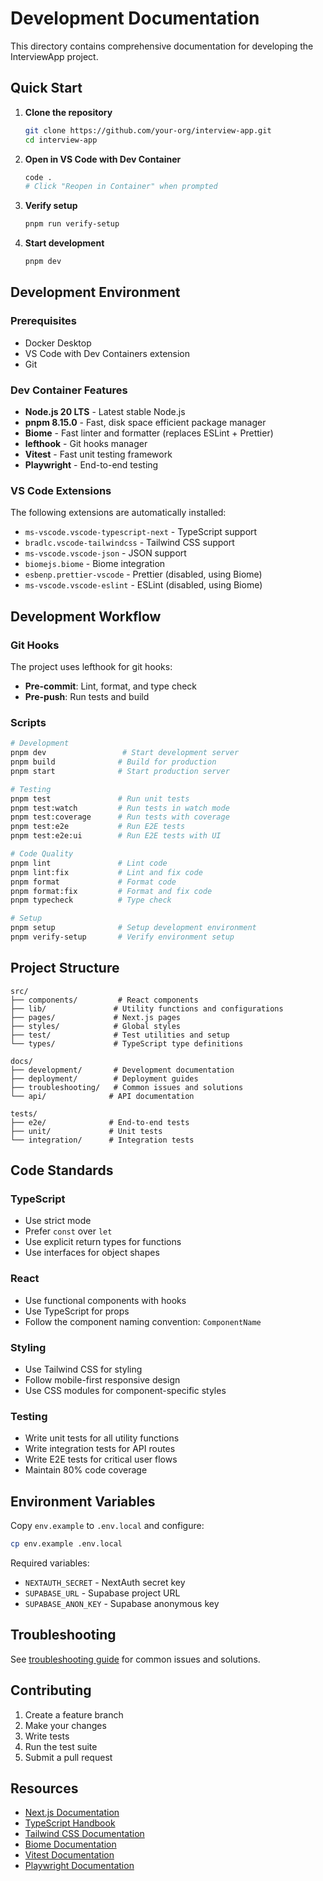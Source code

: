 # Development Documentation

This directory contains comprehensive documentation for developing the InterviewApp project.

## Quick Start

1. **Clone the repository**
   ```bash
   git clone https://github.com/your-org/interview-app.git
   cd interview-app
   ```

2. **Open in VS Code with Dev Container**
   ```bash
   code .
   # Click "Reopen in Container" when prompted
   ```

3. **Verify setup**
   ```bash
   pnpm run verify-setup
   ```

4. **Start development**
   ```bash
   pnpm dev
   ```

## Development Environment

### Prerequisites

- Docker Desktop
- VS Code with Dev Containers extension
- Git

### Dev Container Features

- **Node.js 20 LTS** - Latest stable Node.js
- **pnpm 8.15.0** - Fast, disk space efficient package manager
- **Biome** - Fast linter and formatter (replaces ESLint + Prettier)
- **lefthook** - Git hooks manager
- **Vitest** - Fast unit testing framework
- **Playwright** - End-to-end testing

### VS Code Extensions

The following extensions are automatically installed:

- `ms-vscode.vscode-typescript-next` - TypeScript support
- `bradlc.vscode-tailwindcss` - Tailwind CSS support
- `ms-vscode.vscode-json` - JSON support
- `biomejs.biome` - Biome integration
- `esbenp.prettier-vscode` - Prettier (disabled, using Biome)
- `ms-vscode.vscode-eslint` - ESLint (disabled, using Biome)

## Development Workflow

### Git Hooks

The project uses lefthook for git hooks:

- **Pre-commit**: Lint, format, and type check
- **Pre-push**: Run tests and build

### Scripts

```bash
# Development
pnpm dev                 # Start development server
pnpm build              # Build for production
pnpm start              # Start production server

# Testing
pnpm test               # Run unit tests
pnpm test:watch         # Run tests in watch mode
pnpm test:coverage      # Run tests with coverage
pnpm test:e2e           # Run E2E tests
pnpm test:e2e:ui        # Run E2E tests with UI

# Code Quality
pnpm lint               # Lint code
pnpm lint:fix           # Lint and fix code
pnpm format             # Format code
pnpm format:fix         # Format and fix code
pnpm typecheck          # Type check

# Setup
pnpm setup              # Setup development environment
pnpm verify-setup       # Verify environment setup
```

## Project Structure

```
src/
├── components/         # React components
├── lib/               # Utility functions and configurations
├── pages/             # Next.js pages
├── styles/            # Global styles
├── test/              # Test utilities and setup
└── types/             # TypeScript type definitions

docs/
├── development/       # Development documentation
├── deployment/        # Deployment guides
├── troubleshooting/   # Common issues and solutions
└── api/              # API documentation

tests/
├── e2e/              # End-to-end tests
├── unit/             # Unit tests
└── integration/      # Integration tests
```

## Code Standards

### TypeScript

- Use strict mode
- Prefer `const` over `let`
- Use explicit return types for functions
- Use interfaces for object shapes

### React

- Use functional components with hooks
- Use TypeScript for props
- Follow the component naming convention: `ComponentName`

### Styling

- Use Tailwind CSS for styling
- Follow mobile-first responsive design
- Use CSS modules for component-specific styles

### Testing

- Write unit tests for all utility functions
- Write integration tests for API routes
- Write E2E tests for critical user flows
- Maintain 80% code coverage

## Environment Variables

Copy `env.example` to `.env.local` and configure:

```bash
cp env.example .env.local
```

Required variables:
- `NEXTAUTH_SECRET` - NextAuth secret key
- `SUPABASE_URL` - Supabase project URL
- `SUPABASE_ANON_KEY` - Supabase anonymous key

## Troubleshooting

See [troubleshooting guide](../troubleshooting/README.md) for common issues and solutions.

## Contributing

1. Create a feature branch
2. Make your changes
3. Write tests
4. Run the test suite
5. Submit a pull request

## Resources

- [Next.js Documentation](https://nextjs.org/docs)
- [TypeScript Handbook](https://www.typescriptlang.org/docs/)
- [Tailwind CSS Documentation](https://tailwindcss.com/docs)
- [Biome Documentation](https://biomejs.dev/)
- [Vitest Documentation](https://vitest.dev/)
- [Playwright Documentation](https://playwright.dev/)
